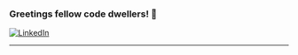 ### Greetings fellow code dwellers! 👋

[![LinkedIn](https://img.shields.io/badge/LinkedIn-Click%20Here-blue?style=flat-square&logo=linkedin)](https://www.linkedin.com/in/huy-xuan-nguyen-299717212/)

---


<!--
**Hustlenut/Hustlenut** is a ✨ _special_ ✨ repository because its `README.md` (this file) appears on your GitHub profile.

Here are some ideas to get you started:

- 🔭 I’m currently working on ...
- 🌱 I’m currently learning ...
- 👯 I’m looking to collaborate on ...
- 🤔 I’m looking for help with ...
- 💬 Ask me about ...
- 📫 How to reach me: ...
- 😄 Pronouns: ...
- ⚡ Fun fact: ...
-->

